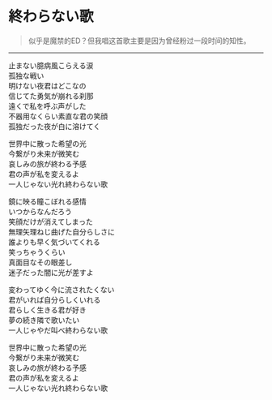 # 終わらない歌

> 似乎是魔禁的ED？但我唱这首歌主要是因为曾经粉过一段时间的知性。

---

<div class='lyrics'>

<p>
止まない臆病風こらえる涙<br/>
孤独な戦い<br/>
明けない夜君はどこなの<br/>
信じてた勇気が崩れる刹那<br/>
遠くで私を呼ぶ声がした<br/>
不器用なくらい素直な君の笑顔<br/>
孤独だった夜が白に溶けてく<br/>
</p>

<p>
世界中に散った希望の光<br/>
今繋がり未来が微笑む<br/>
哀しみの旅が終わる予感<br/>
君の声が私を変えるよ<br/>
一人じゃない光れ終わらない歌<br/>
</p>

<p>
鏡に映る瞳こぼれる感情<br/>
いつからなんだろう<br/>
笑顔だけが消えてしまった<br/>
無理矢理ねじ曲げた自分らしさに<br/>
誰よりも早く気づいてくれる<br/>
笑っちゃうくらい<br/>
真面目なその眼差し<br/>
迷子だった闇に光が差すよ<br/>
</p>

<p>
変わってゆく今に流されたくない<br/>
君がいれば自分らしくいれる<br/>
君らしく生きる君が好き<br/>
夢の続き隣で歌いたい<br/>
一人じゃやだ叫べ終わらない歌<br/>
</p>

<p>
世界中に散った希望の光<br/>
今繋がり未来が微笑む<br/>
哀しみの旅が終わる予感<br/>
君の声が私を変えるよ<br/>
一人じゃない光れ終わらない歌<br/>
</p>

</div>
